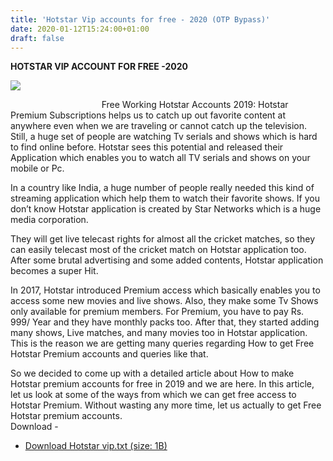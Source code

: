 ```yaml
---
title: 'Hotstar Vip accounts for free - 2020 (OTP Bypass)'
date: 2020-01-12T15:24:00+01:00
draft: false
---
```


**HOTSTAR VIP ACCOUNT FOR FREE -2020**

[![](https://1.bp.blogspot.com/-Y-KTy3cesbI/XeFjku6W2-I/AAAAAAAABbA/BDO_fJiNbN0d8kJEK33UzASxVBLRa7ahQCNcBGAsYHQ/s640/unnamed.jpg)](https://1.bp.blogspot.com/-Y-KTy3cesbI/XeFjku6W2-I/AAAAAAAABbA/BDO_fJiNbN0d8kJEK33UzASxVBLRa7ahQCNcBGAsYHQ/s1600/unnamed.jpg)

                                     Free Working Hotstar Accounts 2019: Hotstar Premium Subscriptions helps us to catch up out favorite content at anywhere even when we are traveling or cannot catch up the television. Still, a huge set of people are watching Tv serials and shows which is hard to find online before. Hotstar sees this potential and released their Application which enables you to watch all TV serials and shows on your mobile or Pc.

  

In a country like India, a huge number of people really needed this kind of streaming application which help them to watch their favorite shows. If you don’t know Hotstar application is created by Star Networks which is a huge media corporation.

  

They will get live telecast rights for almost all the cricket matches, so they can easily telecast most of the cricket match on Hotstar application too. After some brutal advertising and some added contents, Hotstar application becomes a super Hit.

  

In 2017, Hotstar introduced Premium access which basically enables you to access some new movies and live shows. Also, they make some Tv Shows only available for premium members. For Premium, you have to pay Rs. 999/ Year and they have monthly packs too. After that, they started adding many shows, Live matches, and many movies too in Hotstar application. This is the reason we are getting many queries regarding How to get Free Hotstar Premium accounts and queries like that.

  

So we decided to come up with a detailed article about How to make Hotstar premium accounts for free in 2019 and we are here. In this article, let us look at some of the ways from which we can get free access to Hotstar Premium. Without wasting any more time, let us actually to get Free Hotstar premium accounts.  
Download -

*   [Download Hotstar vip.txt (size: 1B)](https://stfly.io/dmgOL)